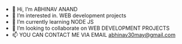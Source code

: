 - 👋 Hi, I’m ABHINAV ANAND
- 👀 I’m interested in. WEB development projects
- 🌱 I’m currently learning NODE JS
- 💞️ I’m looking to collaborate on WEB DEVELOPMENT PROJECTS
- 📫 YOU CAN CONTACT ME VIA EMAIL abhinav30may@gmail.com

<!---
abhi7724/abhi7724 is a ✨ special ✨ repository because its `README.md` (this file) appears on your GitHub profile.
You can click the Preview link to take a look at your changes.
--->
